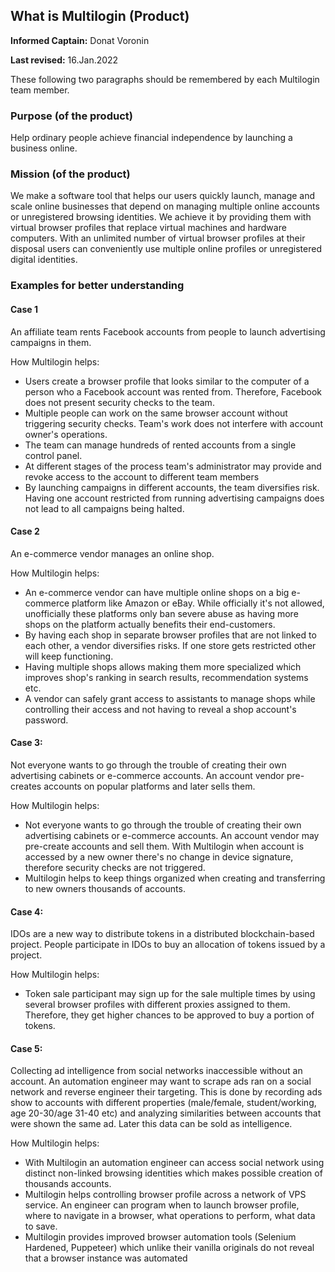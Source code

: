 ## What is Multilogin (Product)

**Informed Captain:** Donat Voronin

**Last revised:** 16.Jan.2022

These following two paragraphs should be remembered by each Multilogin team member.

### Purpose (of the product)

Help ordinary people achieve financial independence by launching a business online.

### Mission (of the product)

We make a software tool that helps our users quickly launch, manage and scale online businesses that depend on managing multiple online accounts or unregistered browsing identities. We achieve it by providing them with virtual browser profiles that replace virtual machines and hardware computers. With an unlimited number of virtual browser profiles at their disposal users can conveniently use multiple online profiles or unregistered digital identities.

### Examples for better understanding

#### Case 1

An affiliate team rents Facebook accounts from people to launch advertising campaigns in them.

How Multilogin helps:

- Users create a browser profile that looks similar to the computer of a person who a Facebook account was rented from. Therefore, Facebook does not present security checks to the team.
- Multiple people can work on the same browser account without triggering security checks. Team's work does not interfere with account owner's operations.
- The team can manage hundreds of rented accounts from a single control panel.
- At different stages of the process team's administrator may provide and revoke access to the account to different team members
- By launching campaigns in different accounts, the team diversifies risk. Having one account restricted from running advertising campaigns does not lead to all campaigns being halted.

#### Case 2

An e-commerce vendor manages an online shop.

How Multilogin helps:

- An e-commerce vendor can have multiple online shops on a big e-commerce platform like Amazon or eBay. While officially it's not allowed, unofficially these platforms only ban severe abuse as having more shops on the platform actually benefits their end-customers.
- By having each shop in separate browser profiles that are not linked to each other, a vendor diversifies risks. If one store gets restricted other will keep functioning.
- Having multiple shops allows making them more specialized which improves shop's ranking in search results, recommendation systems etc.
- A vendor can safely grant access to assistants to manage shops while controlling their access and not having to reveal a shop account's password.

#### Case 3:

Not everyone wants to go through the trouble of creating their own advertising cabinets or e-commerce accounts. An account vendor pre-creates accounts on popular platforms and later sells them.

How Multilogin helps:

- Not everyone wants to go through the trouble of creating their own advertising cabinets or e-commerce accounts. An account vendor may pre-create accounts and sell them. With Multilogin when account is accessed by a new owner there's no change in device signature, therefore security checks are not triggered.
- Multilogin helps to keep things organized when creating and transferring to new owners thousands of accounts.

#### Case 4:

IDOs are a new way to distribute tokens in a distributed blockchain-based project. People participate in IDOs to buy an allocation of tokens issued by a project.

How Multilogin helps:

- Token sale participant may sign up for the sale multiple times by using several browser profiles with different proxies assigned to them. Therefore, they get higher chances to be approved to buy a portion of tokens.

#### Case 5:

Collecting ad intelligence from social networks inaccessible without an account. An automation engineer may want to scrape ads ran on a social network and reverse engineer their targeting. This is done by recording ads show to accounts with different properties (male/female, student/working, age 20-30/age 31-40 etc) and analyzing similarities between accounts that were shown the same ad. Later this data can be sold as intelligence.

How Multilogin helps:

- With Multilogin an automation engineer can access social network using distinct non-linked browsing identities which makes possible creation of thousands accounts.
- Multilogin helps controlling browser profile across a network of VPS service. An engineer can program when to launch browser profile, where to navigate in a browser, what operations to perform, what data to save.
- Multilogin provides improved browser automation tools (Selenium Hardened, Puppeteer) which unlike their vanilla originals do not reveal that a browser instance was automated





